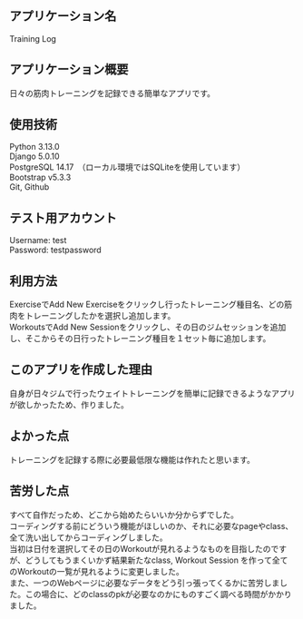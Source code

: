 ## アプリケーション名
Training Log

## アプリケーション概要
日々の筋肉トレーニングを記録できる簡単なアプリです。

## 使用技術
Python 3.13.0<br/>
Django 5.0.10<br/>
PostgreSQL 14.17　（ローカル環境ではSQLiteを使用しています）<br/>
Bootstrap v5.3.3<br/>
Git, Github<br/>

## テスト用アカウント
Username: test  
Password: testpassword

## 利用方法
ExerciseでAdd New Exerciseをクリックし行ったトレーニング種目名、どの筋肉をトレーニングしたかを選択し追加します。<br/>
WorkoutsでAdd New Sessionをクリックし、その日のジムセッションを追加し、そこからその日行ったトレーニング種目を１セット毎に追加します。<br/>

## このアプリを作成した理由
自身が日々ジムで行ったウェイトトレーニングを簡単に記録できるようなアプリが欲しかったため、作りました。

## よかった点
トレーニングを記録する際に必要最低限な機能は作れたと思います。

## 苦労した点
すべて自作だっため、どこから始めたらいいか分からずでした。<br/>
コーディングする前にどういう機能がほしいのか、それに必要なpageやclass、全て洗い出してからコーディングしました。<br/>
当初は日付を選択してその日のWorkoutが見れるようなものを目指したのですが、どうしてもうまくいかず結果新たなclass, Workout Session
を作って全てのWorkoutの一覧が見れるように変更しました。<br/>
また、一つのWebページに必要なデータをどう引っ張ってくるかに苦労しました。この場合に、どのclassのpkが必要なのかにものすごく調べる時間がかかりました。<br/>
